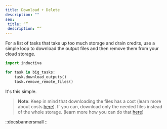 ```yaml
---
title: Download + Delete
description: ""
seo:
 title: “”
 description: “”
---
```


For a list of tasks that take up too much storage and drain credits, use a
simple loop to download the output files and then remove them from your cloud
storage.

```python
import inductiva

for task in big_tasks:
    task.download_outputs()
    task.remove_remote_files()
```

It's this simple.

> **Note**: Keep in mind that downloading the files has a cost (learn more about costs [here](https://inductiva.ai/guides/how-it-works/basics/how-much-does-it-cost)). If you can, download only the needed files instead of the whole storage. (learn more how you can do that [here](../../download-file-from-project))


::docsbannersmall
::

